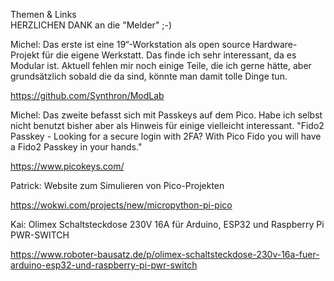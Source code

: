 Themen & Links<br>
HERZLICHEN DANK an die "Melder" ;-)


Michel: Das erste ist eine 19“-Workstation als open source Hardware-Projekt für die eigene Werkstatt. Das finde ich sehr interessant, da es Modular ist. Aktuell fehlen mir noch einige Teile, die ich gerne hätte, aber grundsätzlich sobald die da sind, könnte man damit tolle Dinge tun.

https://github.com/Synthron/ModLab


Michel: Das zweite befasst sich mit Passkeys auf dem Pico. Habe ich selbst nicht benutzt bisher aber als Hinweis für einige vielleicht interessant.
"Fido2 Passkey - Looking for a secure login with 2FA? With Pico Fido you will have a Fido2 Passkey in your hands."

https://www.picokeys.com/


Patrick: Website zum Simulieren von Pico-Projekten

https://wokwi.com/projects/new/micropython-pi-pico


Kai: Olimex Schaltsteckdose 230V 16A für Arduino, ESP32 und Raspberry Pi PWR-SWITCH

https://www.roboter-bausatz.de/p/olimex-schaltsteckdose-230v-16a-fuer-arduino-esp32-und-raspberry-pi-pwr-switch
